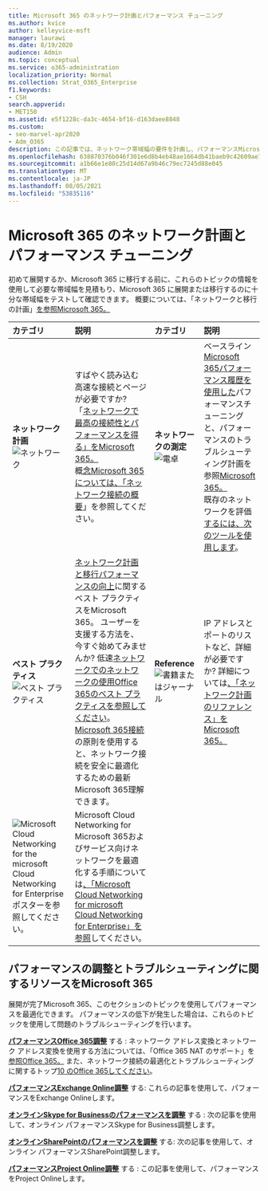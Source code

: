 ```yaml
---
title: Microsoft 365 のネットワーク計画とパフォーマンス チューニング
ms.author: kvice
author: kelleyvice-msft
manager: laurawi
ms.date: 8/19/2020
audience: Admin
ms.topic: conceptual
ms.service: o365-administration
localization_priority: Normal
ms.collection: Strat_O365_Enterprise
f1.keywords:
- CSH
search.appverid:
- MET150
ms.assetid: e5f1228c-da3c-4654-bf16-d163daee8848
ms.custom:
- seo-marvel-apr2020
- Adm_O365
description: この記事では、ネットワーク帯域幅の要件を計画し、パフォーマンスMicrosoft 365調整およびトラブルシューティングを行う際に役立ちます。
ms.openlocfilehash: 638870376b046f301e6d8b4eb48ae1664db41baeb9c42609ae7d866e606ade13
ms.sourcegitcommit: a1b66e1e80c25d14d67a9b46c79ec7245d88e045
ms.translationtype: MT
ms.contentlocale: ja-JP
ms.lasthandoff: 08/05/2021
ms.locfileid: "53835116"
---
```

# <a name="network-planning-and-performance-tuning-for-microsoft-365"></a>Microsoft 365 のネットワーク計画とパフォーマンス チューニング
初めて展開するか、Microsoft 365 に移行する前に、これらのトピックの情報を使用して必要な帯域幅を見積もり、Microsoft 365 に展開または移行するのに十分な帯域幅をテストして確認できます。 概要については、「ネットワークと移行の計画」[を参照Microsoft 365。](network-and-migration-planning.md)
  
|カテゴリ |説明 |カテゴリ |説明 |
|:-----|:-----|:-----|:-----|
|**ネットワーク計画** <br/> ![ネットワーク](../media/5e9dcd06-601b-4b28-88dc-f524e7548794.png)           <br/> |すばやく読み込む高速な接続とページが必要ですか?  <br/> 「[ネットワークで最高の接続性とパフォーマンスを得る」をMicrosoft 365。](https://aka.ms/o365perfprinciples)<br/>概[念Microsoft 365については、「ネットワーク接続の概要](microsoft-365-networking-overview.md)」を参照してください。<br/> |**ネットワークの測定** <br/> ![電卓](../media/d690a132-4884-40eb-a918-526bb3dff3cc.png)           <br/> |ベースライン[Microsoft 365パフォーマンス履歴を使用した](performance-tuning-using-baselines-and-history.md)パフォーマンスチューニングと、パフォーマンスのトラブルシューティング計画を参照[Microsoft 365。](performance-troubleshooting-plan.md)  <br/> 既存のネットワークを評価 [するには、次のツールを使用します](network-and-migration-planning.md#calculators)。  <br/> |
|**ベスト プラクティス** <br/> ![ベスト プラクティス](../media/2a659a5c-1007-47d3-a6c6-a19e018ab29b.png)           <br/> |[ネットワーク計画と移行パフォーマンスの向上](network-and-migration-planning.md#BestPractices)に関するベスト プラクティスをMicrosoft 365。 ユーザーを支援する方法を、今すぐ始めてみませんか? 低速[ネットワークでのネットワークの使用Office 365のベスト プラクティスを参照してください](https://support.office.com/article/fd16c8d2-4799-4c39-8fd7-045f06640166)。  <br/> [Microsoft 365接続](./microsoft-365-network-connectivity-principles.md)の原則を使用すると、ネットワーク接続を安全に最適化するための最新Microsoft 365理解できます。  <br/> |**Reference** <br/> ![書籍またはジャーナル](../media/56dff3c1-f605-48d8-811f-7d13ce639ecd.png)           <br/> |IP アドレスとポートのリストなど、詳細が必要ですか? 詳細については[、「ネットワーク計画のリファレンス」をMicrosoft 365。](network-and-migration-planning.md#NetReference)  <br/> |
|![Microsoft Cloud Networking for the microsoft Cloud Networking for Enterpriseポスターを参照してください。](../media/3094be9f-2407-4fa5-896d-aa66ef7b9bb9.png)           <br/> |Microsoft Cloud Networking for Microsoft 365およびサービス向けネットワークを最適化する手順については[、「Microsoft Cloud Networking for microsoft Cloud Networking for Enterprise」を参照](../solutions/cloud-architecture-models.md)してください。  <br/> |
   
## <a name="performance-tuning-and-troubleshooting-resources-for-microsoft-365"></a>パフォーマンスの調整とトラブルシューティングに関するリソースをMicrosoft 365
<a name="apptuning"> </a>

展開が完了Microsoft 365、このセクションのトピックを使用してパフォーマンスを最適化できます。 パフォーマンスの低下が発生した場合は、これらのトピックを使用して問題のトラブルシューティングを行います。
  
 **[パフォーマンスOffice 365調整](tune-microsoft-365-performance.md)** する : ネットワーク アドレス変換とネットワーク アドレス変換を使用する方法については、「Office 365 NAT のサポート」を [参照Office 365。](nat-support-with-microsoft-365.md) また、ネットワーク接続の最適化とトラブルシューティングに関するトップ[10 のOffice 365してください](/archive/blogs/onthewire/top-10-tips-for-optimising-troubleshooting-your-office-365-network-connectivity)。 
  
 **[パフォーマンスExchange Online調整](tune-exchange-online-performance.md)** する: これらの記事を使用して、パフォーマンスをExchange Onlineします。 
  
 **[オンラインSkype for Businessのパフォーマンスを調整](tune-skype-for-business-online-performance.md)** する : 次の記事を使用して、オンライン パフォーマンスSkype for Business調整します。 
  
 **[オンラインSharePointのパフォーマンスを調整](tune-sharepoint-online-performance.md)** する: 次の記事を使用して、オンライン パフォーマンスSharePoint調整します。 
  
 **[パフォーマンスProject Online調整](https://support.office.com/article/12ba0ebd-c616-42e5-b9b6-cad570e8409c)** する : この記事を使用して、パフォーマンスをProject Onlineします。
